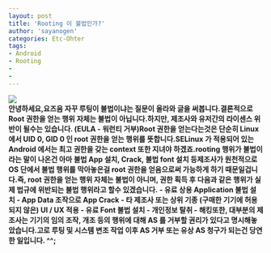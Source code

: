 ```yaml
---
layout: post
title: 'Rooting 이 불법인가?'
author: 'sayanogen'
categories: Etc-Ohter
tags:
- Android
- Rooting
-
-
---
```



<script> location.href='https://cafe.naver.com/develoid/738081' ; </script>

<div><div><img src="https://cafeptthumb-phinf.pstatic.net/20151002_260/hsb9504_1443716027865R7a28_JPEG/%B8%AE%B4%BA%BE%F3%B0%D4%BD%C3%C6%C7%BE%E7%BD%C4_%C0%CF%B9%DD.jpg?type=w740"><div><b></div><div><b></div><div><b></div></div>안녕하세요,<b>요즈음 자꾸 루팅이 불법이냐는 질문이 올라와 글을 써봅니다.<b><b><b>결론적으로 Root 권한을 얻는 행위 자체는 불법이 아닙니다.<b>하지만, 제조사와 유저간의 라이센스 위반이 될수는 있습니다. (EULA - 워런티 거부)<b></b><b>Root 권한을 얻는다는것은 단순히 Linux에서 UID 0, GID 0 인 root 권한을 얻는 행위를 뜻합니다.<b>SELinux 가 적용되어 있는 Android 에서는 최고 권한을 갖는 context 또한 지녀야 하겠죠.<b><b>rooting 행위가 불법이라는 말이 나온건 아마 불법 App 설치, Crack, 불법 font 설치 등<b>제조사가 원천적으로 OS 단에서 불법 행위를 막아놓은걸 root 권한을 얻음으로써 가능하게 하기 때문일겁니다.<b><b>즉, root 권한을 얻는 행위 자체는 불법이 아니며, 권한 획득 후 다음과 같은 행위가 실제 법규에 위반되는 불법 행위라고 할수 있겠습니다.<b>&nbsp;- 유료 상용 Application 불법 설치<b>&nbsp;- App Data 조작으로 App Crack<b>&nbsp;- 타 제조사 또는 상위 기종 (구매한 기기에 허용되지 않은) UI / UX 적용<b>&nbsp;- 유료 Font 불법 설치<b>&nbsp;- 개인정보 탈취<b>&nbsp;- 해킹<b><b>또한, 대부분의 제조사는 기기의 임의 조작, 개조 등의 행위에 대해 AS 를 거부할 권리가 있다고 명시해놓았습니다.<b>고로 루팅 및 시스템 변조 작업 이후 AS 거부 또는 유상 AS 청구가 되는건 당연한 일입니다. ^^;<b><b></div>
